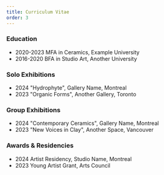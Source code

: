 ```yaml
---
title: Curriculum Vitae
order: 3
---
```

### Education
- 2020-2023 MFA in Ceramics, Example University
- 2016-2020 BFA in Studio Art, Another University

### Solo Exhibitions
- 2024 "Hydrophyte", Gallery Name, Montreal
- 2023 "Organic Forms", Another Gallery, Toronto

### Group Exhibitions
- 2024 "Contemporary Ceramics", Gallery Name, Montreal
- 2023 "New Voices in Clay", Another Space, Vancouver

### Awards & Residencies
- 2024 Artist Residency, Studio Name, Montreal
- 2023 Young Artist Grant, Arts Council